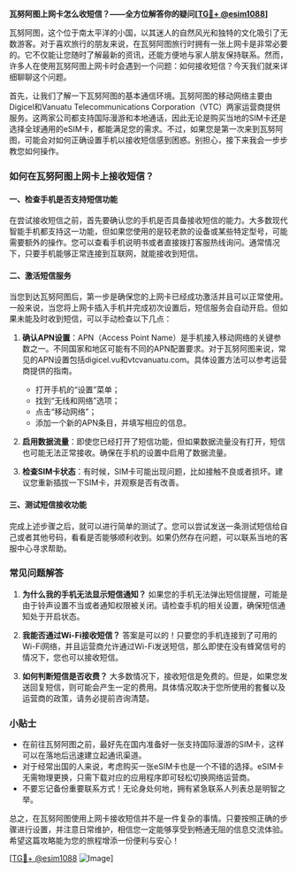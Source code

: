 **瓦努阿图上网卡怎么收短信？——全方位解答你的疑问[[TG💪+ @esim1088](https://t.me/s/esim1088)]**

瓦努阿图，这个位于南太平洋的小国，以其迷人的自然风光和独特的文化吸引了无数游客。对于喜欢旅行的朋友来说，在瓦努阿图旅行时拥有一张上网卡是非常必要的。它不仅能让您随时了解最新的资讯，还能方便地与家人朋友保持联系。然而，许多人在使用瓦努阿图上网卡时会遇到一个问题：如何接收短信？今天我们就来详细聊聊这个问题。

首先，让我们了解一下瓦努阿图的基本通信环境。瓦努阿图的移动网络主要由Digicel和Vanuatu Telecommunications Corporation（VTC）两家运营商提供服务。这两家公司都支持国际漫游和本地通话，因此无论是购买当地的SIM卡还是选择全球通用的eSIM卡，都能满足您的需求。不过，如果您是第一次来到瓦努阿图，可能会对如何正确设置手机以接收短信感到困惑。别担心，接下来我会一步步教您如何操作。

### 如何在瓦努阿图上网卡上接收短信？

#### 一、检查手机是否支持短信功能

在尝试接收短信之前，首先要确认您的手机是否具备接收短信的能力。大多数现代智能手机都支持这一功能，但如果您使用的是较老款的设备或某些特定型号，可能需要额外的操作。您可以查看手机说明书或者直接拨打客服热线询问。通常情况下，只要手机能够正常连接到互联网，就能接收到短信。

#### 二、激活短信服务

当您到达瓦努阿图后，第一步是确保您的上网卡已经成功激活并且可以正常使用。一般来说，当您将上网卡插入手机并完成初次设置后，短信服务会自动开启。但如果未能及时收到短信，可以手动检查以下几点：

1. **确认APN设置**：APN（Access Point Name）是手机接入移动网络的关键参数之一。不同国家和地区可能有不同的APN配置要求。对于瓦努阿图来说，常见的APN设置包括digicel.vu和vtcvanuatu.com。具体设置方法可以参考运营商提供的指南。
   
   - 打开手机的“设置”菜单；
   - 找到“无线和网络”选项；
   - 点击“移动网络”；
   - 添加一个新的APN条目，并填写相应的信息。

2. **启用数据流量**：即使您已经打开了短信功能，但如果数据流量没有打开，短信也可能无法正常接收。确保在手机的设置中启用了数据流量。

3. **检查SIM卡状态**：有时候，SIM卡可能出现问题，比如接触不良或者损坏。建议您重新插拔一下SIM卡，并观察是否有改善。

#### 三、测试短信接收功能

完成上述步骤之后，就可以进行简单的测试了。您可以尝试发送一条测试短信给自己或者其他号码，看看是否能够顺利收到。如果仍然存在问题，可以联系当地的客服中心寻求帮助。

### 常见问题解答

1. **为什么我的手机无法显示短信通知？**
   如果您的手机无法弹出短信提醒，可能是由于铃声设置不当或者通知权限被关闭。请检查手机的相关设置，确保短信通知处于开启状态。

2. **我能否通过Wi-Fi接收短信？**
   答案是可以的！只要您的手机连接到了可用的Wi-Fi网络，并且运营商允许通过Wi-Fi发送短信，那么即使在没有蜂窝信号的情况下，您也可以接收短信。

3. **如何判断短信是否收费？**
   大多数情况下，接收短信是免费的。但是，如果您发送回复短信，则可能会产生一定的费用。具体情况取决于您所使用的套餐以及运营商的政策，请务必提前咨询清楚。

### 小贴士

- 在前往瓦努阿图之前，最好先在国内准备好一张支持国际漫游的SIM卡，这样可以在落地后迅速建立起通讯渠道。
- 对于经常出国的人来说，考虑购买一张eSIM卡也是一个不错的选择。eSIM卡无需物理更换，只需下载对应的应用程序即可轻松切换网络运营商。
- 不要忘记备份重要联系方式！无论身处何地，拥有紧急联系人列表总是明智之举。

总之，在瓦努阿图使用上网卡接收短信并不是一件复杂的事情。只要按照正确的步骤进行设置，并注意日常维护，相信您一定能够享受到畅通无阻的信息交流体验。希望这篇攻略能为您的旅程增添一份便利与安心！

[[TG💪+ @esim1088](https://t.me/s/esim1088) ![Image](https://i.postimg.cc/4NQfJmqS/Snipaste-2025-05-13-00-14-12.png)]